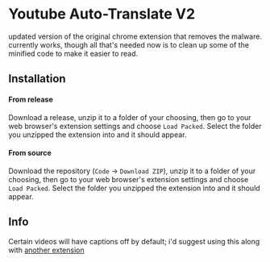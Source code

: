 # Youtube Auto-Translate V2
updated version of the original chrome extension that removes the malware.
currently works, though all that's needed now is to clean up some of the minified code to make it easier to read.

## Installation

#### From release
Download a release, unzip it to a folder of your choosing, then go to your web browser's extension settings and choose `Load Packed`. Select the folder you unzipped the extension into and it should appear.

#### From source
Download the repository (`Code` -> `Download ZIP`), unzip it to a folder of your choosing, then go to your web browser's extension settings and choose `Load Packed`. Select the folder you unzipped the extension into and it should appear.

## Info
Certain videos will have captions off by default; i'd suggest using this along with [another extension](https://chromewebstore.google.com/detail/youtube-caption/fiaeclpicddpifeflpmlgmbjgaedladf)


